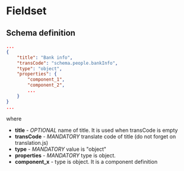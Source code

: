 # Fieldset

## Schema definition
```json
...
{
	"title": "Bank info",
	"transCode": "schema.people.bankInfo",
	"type": "object",
	"properties": {
		"component_1",
		"component_2",
		...
	}
}
...
```

where
* **title** - *OPTIONAL* name of title. It is used when transCode is empty 
* **transCode** - *MANDATORY* translate code of title (do not forget on translation.js)
* **type** - *MANDATORY* value is "object"
* **properties** - *MANDATORY* type is object. 
 * **component_x** - type is object. It is a component definition


